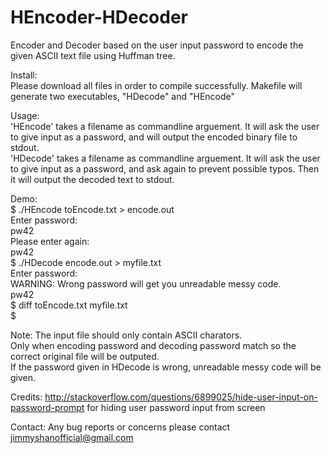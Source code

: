 # HEncoder-HDecoder
Encoder and Decoder based on the user input password to encode the given ASCII text file using Huffman tree.

Install:   
  Please download all files in order to compile successfully. Makefile will generate two executables, "HDecode" and "HEncode"

Usage:  
  'HEncode' takes a filename as commandline arguement. It will ask the user to give input as a password, and will output the encoded binary file to stdout.  
  'HDecode' takes a filename as commandline arguement. It will ask the user to give input as a password, and ask again to prevent possible typos. Then it will output the decoded text to stdout.  
  
Demo:  
$ ./HEncode toEncode.txt > encode.out  
Enter password:  
pw42  
Please enter again:  
pw42  
$ ./HDecode encode.out > myfile.txt  
Enter password:  
WARNING: Wrong password will get you unreadable messy code.  
pw42  
$ diff toEncode.txt myfile.txt  
$  
  
Note: The input file should only contain ASCII charators.  
      Only when encoding password and decoding password match so the correct original file will be outputed.  
      If the password given in HDecode is wrong, unreadable messy code will be given.  

Credits: http://stackoverflow.com/questions/6899025/hide-user-input-on-password-prompt   for hiding user password input from screen  
  
Contact: Any bug reports or concerns please contact jimmyshanofficial@gmail.com  
